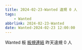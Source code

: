 ```yaml
---
title: 2024-02-23-Wanted 違規 0 人
tags:
    - Wanted
abbrlink: 2024-02-23-Wanted
date: Wanted-2024-02-23 12:00:00
---
```

Wanted 板 [板規連結](https://www.ptt.cc/bbs/Wanted/M.1608829773.A.D3B.html)
昨天違規 0 人
